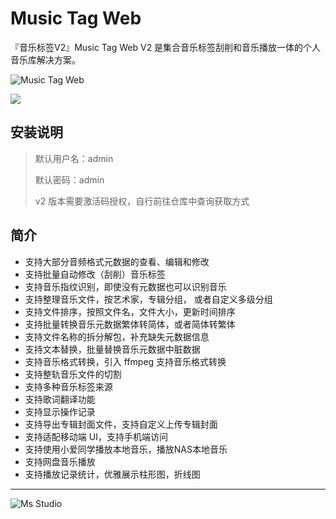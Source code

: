 # Music Tag Web

『音乐标签V2』Music Tag Web V2 是集合音乐标签刮削和音乐播放一体的个人音乐库解决方案。

![Music Tag Web](https://file.lifebus.top/imgs/music-tag-web_cover.png)

![](https://img.shields.io/badge/%E6%96%B0%E7%96%86%E8%90%8C%E6%A3%AE%E8%BD%AF%E4%BB%B6%E5%BC%80%E5%8F%91%E5%B7%A5%E4%BD%9C%E5%AE%A4-%E6%8F%90%E4%BE%9B%E6%8A%80%E6%9C%AF%E6%94%AF%E6%8C%81-blue)

## 安装说明

> 默认用户名：admin
>
> 默认密码：admin
>
> v2 版本需要激活码授权，自行前往仓库中查询获取方式

## 简介

+ 支持大部分音频格式元数据的查看、编辑和修改
+ 支持批量自动修改（刮削）音乐标签
+ 支持音乐指纹识别，即使没有元数据也可以识别音乐
+ 支持整理音乐文件，按艺术家，专辑分组， 或者自定义多级分组
+ 支持文件排序，按照文件名，文件大小，更新时间排序
+ 支持批量转换音乐元数据繁体转简体，或者简体转繁体
+ 支持文件名称的拆分解包，补充缺失元数据信息
+ 支持文本替换，批量替换音乐元数据中脏数据
+ 支持音乐格式转换，引入 ffmpeg 支持音乐格式转换
+ 支持整轨音乐文件的切割
+ 支持多种音乐标签来源
+ 支持歌词翻译功能
+ 支持显示操作记录
+ 支持导出专辑封面文件，支持自定义上传专辑封面
+ 支持适配移动端 UI，支持手机端访问
+ 支持使用小爱同学播放本地音乐，播放NAS本地音乐
+ 支持网盘音乐播放
+ 支持播放记录统计，优雅展示柱形图，折线图

---

![Ms Studio](https://file.lifebus.top/imgs/ms_blank_001.png)
